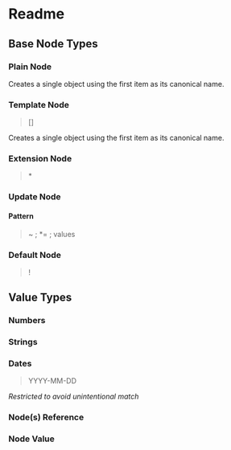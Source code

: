 # Readme


## Base Node Types

### Plain Node

Creates a single object using the first item as its canonical name.

### Template Node

> <node definition>[<group definition>]

Creates a single object using the first item as its canonical name.

### Extension Node

> *<node definition>

### Update Node

#### Pattern

> ~<pattern> ; *<key>=<match> ; values

### Default Node

> !<node definition>

## Value Types

### Numbers

### Strings

### Dates

> YYYY-MM-DD

*Restricted to avoid unintentional match*

### Node(s) Reference

### Node Value


